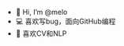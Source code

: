 - 👋 Hi, I’m @melo
- 💻 喜欢写bug，面向GitHub编程
- 🤖️ 喜欢CV和NLP

<!---
lyl7650/lyl7650 is a ✨ special ✨ repository because its `README.md` (this file) appears on your GitHub profile.
You can click the Preview link to take a look at your changes.
--->
